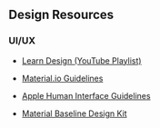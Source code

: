 ## Design Resources



### UI/UX

* [Learn Design (YouTube Playlist)](https://www.youtube.com/watch?v=WZQYt5HZ0-E&list=PLDtHAiqIa4wa5MBbE_XDoqY51sAkQnkjt)
* [Material.io Guidelines](https://material.io/design/guidelines-overview)

* [Apple Human Interface Guidelines](https://developer.apple.com/design/human-interface-guidelines/)

* [Material Baseline Design Kit](https://www.figma.com/community/file/778763161265841481)

